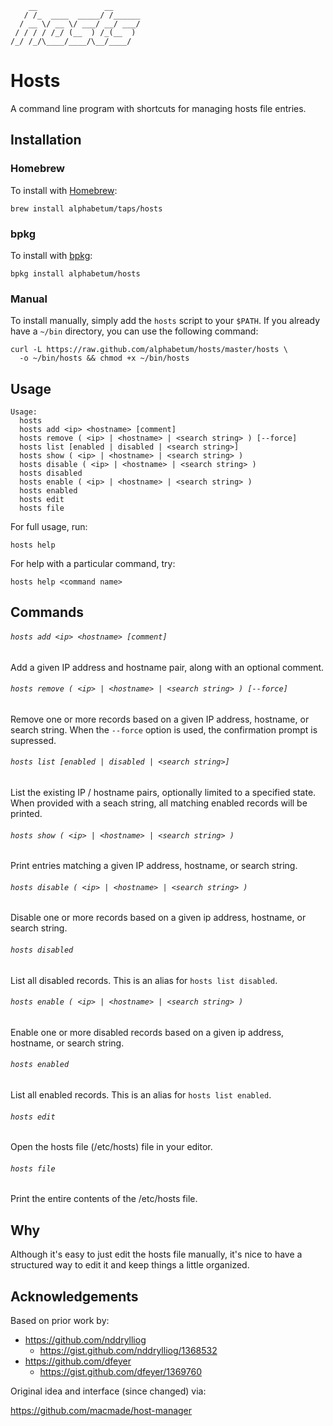         __               __
       / /_  ____  _____/ /______
      / __ \/ __ \/ ___/ __/ ___/
     / / / / /_/ (__  ) /_(__  )
    /_/ /_/\____/____/\__/____/

# Hosts

A command line program with shortcuts for managing hosts file entries.

## Installation

### Homebrew

To install with [Homebrew](http://brew.sh/):

    brew install alphabetum/taps/hosts

### bpkg

To install with [bpkg](http://www.bpkg.io/):

    bpkg install alphabetum/hosts

### Manual

To install manually, simply add the `hosts` script to your `$PATH`. If
you already have a `~/bin` directory, you can use the following command:

    curl -L https://raw.github.com/alphabetum/hosts/master/hosts \
      -o ~/bin/hosts && chmod +x ~/bin/hosts

## Usage

    Usage:
      hosts
      hosts add <ip> <hostname> [comment]
      hosts remove ( <ip> | <hostname> | <search string> ) [--force]
      hosts list [enabled | disabled | <search string>]
      hosts show ( <ip> | <hostname> | <search string> )
      hosts disable ( <ip> | <hostname> | <search string> )
      hosts disabled
      hosts enable ( <ip> | <hostname> | <search string> )
      hosts enabled
      hosts edit
      hosts file

For full usage, run:

    hosts help

For help with a particular command, try:

    hosts help <command name>

## Commands

###### `hosts add <ip> <hostname> [comment]`

Add a given IP address and hostname pair, along with an optional comment.

###### `hosts remove ( <ip> | <hostname> | <search string> ) [--force]`

Remove one or more records based on a given IP address, hostname, or search
string. When the `--force` option is used, the confirmation prompt is
supressed.

###### `hosts list [enabled | disabled | <search string>]`

List the existing IP / hostname pairs, optionally limited to a specified
state. When provided with a seach string, all matching enabled records will
be printed.

###### `hosts show ( <ip> | <hostname> | <search string> )`

Print entries matching a given IP address, hostname, or search string.

###### `hosts disable ( <ip> | <hostname> | <search string> )`

Disable one or more records based on a given ip address, hostname, or
search string.

###### `hosts disabled`

List all disabled records. This is an alias for `hosts list disabled`.

###### `hosts enable ( <ip> | <hostname> | <search string> )`

Enable one or more disabled records based on a given ip address, hostname,
or search string.

###### `hosts enabled`

List all enabled records. This is an alias for `hosts list enabled`.

###### `hosts edit`

Open the hosts file (/etc/hosts) file in your editor.

###### `hosts file`

Print the entire contents of the /etc/hosts file.

## Why

Although it's easy to just edit the hosts file manually, it's nice to
have a structured way to edit it and keep things a little organized.

## Acknowledgements

Based on prior work by:

- https://github.com/nddrylliog
  - https://gist.github.com/nddrylliog/1368532
- https://github.com/dfeyer
  - https://gist.github.com/dfeyer/1369760

Original idea and interface (since changed) via:

https://github.com/macmade/host-manager
